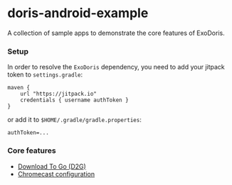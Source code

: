 # doris-android-example
A collection of sample apps to demonstrate the core features of ExoDoris.

### Setup
In order to resolve the `ExoDoris` dependency, you need to add your jitpack token to `settings.gradle`:
```
maven {
    url "https://jitpack.io"
    credentials { username authToken }
}
```
or add it to `$HOME/.gradle/gradle.properties`:
```
authToken=...
```

### Core features
* [Download To Go (D2G)](d2g/)
* [Chromecast configuration](chromecast/)

